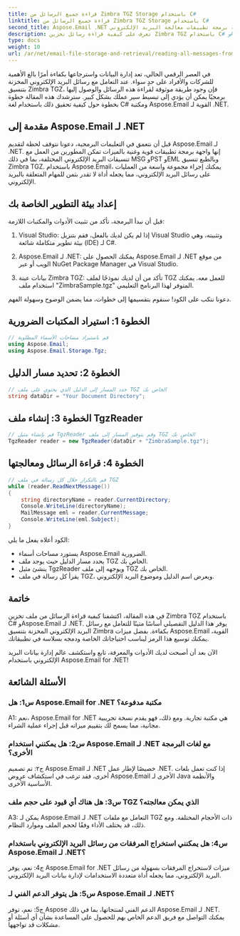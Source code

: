 ```yaml
---
title: قراءة جميع الرسائل من Zimbra TGZ Storage باستخدام C#
linktitle: قراءة جميع الرسائل من Zimbra TGZ Storage باستخدام C#
second_title: Aspose.Email .NET واجهة برمجة تطبيقات معالجة البريد الإلكتروني
description: تعرف على كيفية قراءة رسائل تخزين Zimbra TGZ باستخدام C# وAspose.Email لـ .NET. دليل خطوة بخطوة مع كود المصدر متضمن.
type: docs
weight: 10
url: /ar/net/email-file-storage-and-retrieval/reading-all-messages-from-zimbra-tgz-storage-with-csharp/
---
```


في العصر الرقمي الحالي، تعد إدارة البيانات واسترجاعها بكفاءة أمرًا بالغ الأهمية للشركات والأفراد على حدٍ سواء. عند التعامل مع رسائل البريد الإلكتروني المخزنة بتنسيق Zimbra TGZ، فإن وجود طريقة موثوقة لقراءة هذه الرسائل والوصول إليها برمجيًا يمكن أن يؤدي إلى تبسيط سير عملك بشكل كبير. سترشدك هذه المقالة خطوة بخطوة حول كيفية تحقيق ذلك باستخدام لغة C# ومكتبة Aspose.Email القوية لـ .NET.

## مقدمة إلى Aspose.Email لـ .NET

قبل أن نتعمق في التعليمات البرمجية، دعونا نتوقف لحظة لتقديم Aspose.Email لـ .NET. إنها واجهة برمجة تطبيقات قوية وغنية بالميزات تمكن المطورين من العمل مع تنسيقات البريد الإلكتروني المختلفة، بما في ذلك MSG وPST وEML وبالطبع تنسيق Zimbra TGZ. باستخدام Aspose.Email، يمكنك إجراء مجموعة واسعة من العمليات على رسائل البريد الإلكتروني، مما يجعله أداة لا تقدر بثمن للمهام المتعلقة بالبريد الإلكتروني.

## إعداد بيئة التطوير الخاصة بك

قبل أن نبدأ البرمجة، تأكد من تثبيت الأدوات والمكتبات اللازمة:

1. Visual Studio: إذا لم يكن لديك بالفعل، فقم بتنزيل Visual Studio وتثبيته، وهي بيئة تطوير متكاملة شائعة (IDE) لـ C#.

2. Aspose.Email لـ .NET: يمكنك الحصول على Aspose.Email لـ .NET من موقع الويب أو عبر NuGet Package Manager في Visual Studio.

3. بيانات عينة Zimbra TGZ: تأكد من أن لديك نموذجًا لملف TGZ للعمل معه. يمكنك استخدام ملف "ZimbraSample.tgz" المتوفر لهذا البرنامج التعليمي.

دعونا ننكب على الكود! سنقوم بتقسيمها إلى خطوات، مما يضمن الوضوح وسهولة الفهم.

## الخطوة 1: استيراد المكتبات الضرورية

```csharp
// قم باستيراد مساحات الأسماء المطلوبة
using Aspose.Email;
using Aspose.Email.Storage.Tgz;
```

## الخطوة 2: تحديد مسار الدليل

```csharp
// حدد المسار إلى الدليل الذي يحتوي على ملف TGZ الخاص بك
string dataDir = "Your Document Directory";
```

## الخطوة 3: إنشاء ملف TgzReader

```csharp
// قم بإنشاء مثيل TgzReader وقم بتوفير المسار إلى ملف TGZ الخاص بك
TgzReader reader = new TgzReader(dataDir + "ZimbraSample.tgz");
```

## الخطوة 4: قراءة الرسائل ومعالجتها

```csharp
// قم بالتكرار خلال كل رسالة في ملف TGZ
while (reader.ReadNextMessage())
{
    string directoryName = reader.CurrentDirectory;
    Console.WriteLine(directoryName);
    MailMessage eml = reader.CurrentMessage;
    Console.WriteLine(eml.Subject);
}
```

الكود أعلاه يفعل ما يلي:

- يستورد مساحات أسماء Aspose.Email الضرورية.
- يحدد مسار الدليل حيث يوجد ملف TGZ الخاص بك.
- ينشئ مثيل TgzReader ويوجهه إلى ملف TGZ الخاص بك.
- يقرأ كل رسالة في ملف TGZ، ويعرض اسم الدليل وموضوع البريد الإلكتروني.

## خاتمة

في هذه المقالة، اكتشفنا كيفية قراءة الرسائل من ملف تخزين Zimbra TGZ باستخدام C# وAspose.Email لـ .NET. يوفر هذا الدليل التفصيلي أساسًا متينًا للتعامل مع رسائل البريد الإلكتروني المخزنة بتنسيق Zimbra بكفاءة. بفضل ميزات Aspose.Email القوية، يمكنك توسيع هذا الرمز ليناسب احتياجاتك الخاصة ودمجه بسلاسة في تطبيقاتك.

الآن بعد أن أصبحت لديك الأدوات والمعرفة، تابع واستكشف عالم إدارة بيانات البريد الإلكتروني باستخدام Aspose.Email for .NET!


## الأسئلة الشائعة

### س1: هل Aspose.Email for .NET مكتبة مدفوعة؟

A1: نعم، Aspose.Email for .NET هي مكتبة تجارية. ومع ذلك، فهو يقدم نسخة تجريبية مجانية، مما يسمح لك بتقييم ميزاته قبل إجراء عملية الشراء.

### س2: هل يمكنني استخدام Aspose.Email لـ .NET مع لغات البرمجة الأخرى؟

ج٢: تم تصميم Aspose.Email لـ .NET خصيصًا لإطار عمل .NET. إذا كنت تعمل بلغات أخرى، فقد ترغب في استكشاف عروض Aspose.Email الأخرى لـ Java والأنظمة الأساسية الأخرى.

### س3: هل هناك أي قيود على حجم ملف TGZ الذي يمكن معالجته؟

A3: يمكن لـ Aspose.Email لـ .NET التعامل مع ملفات TGZ ذات الأحجام المختلفة. ومع ذلك، قد يختلف الأداء وفقًا لحجم الملف وموارد النظام.

### س4: هل يمكنني استخراج المرفقات من رسائل البريد الإلكتروني باستخدام Aspose.Email لـ .NET؟

ج4: نعم، يوفر Aspose.Email for .NET ميزات لاستخراج المرفقات بسهولة من رسائل البريد الإلكتروني، مما يجعله أداة متعددة الاستخدامات لإدارة بيانات البريد الإلكتروني.

### س5: هل يتوفر الدعم الفني لـ Aspose.Email لـ .NET؟

ج5: نعم، توفر Aspose الدعم الفني لمنتجاتها، بما في ذلك Aspose.Email لـ .NET. يمكنك التواصل مع فريق الدعم الخاص بهم للحصول على المساعدة بشأن أي أسئلة أو مشكلات قد تواجهها.
